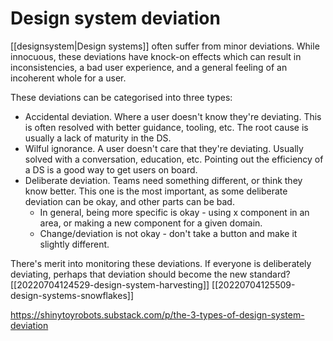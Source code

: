 # Design system deviation

[[designsystem|Design systems]] often suffer from minor deviations. While innocuous, these deviations have knock-on effects which can result in inconsistencies, a bad user experience, and a general feeling of an incoherent whole for a user.

These deviations can be categorised into three types:
- Accidental deviation. Where a user doesn't know they're deviating. This is often resolved with better guidance, tooling, etc. The root cause is usually a lack of maturity in the DS.
- Wilful ignorance. A user doesn't care that they're deviating. Usually solved with a conversation, education, etc. Pointing out the efficiency of a DS is a good way to get users on board.
- Deliberate deviation. Teams need something different, or think they know better. This one is the most important, as some deliberate deviation can be okay, and other parts can be bad.
	- In general, being more specific is okay - using x component in an area, or making a new component for a given domain.
	- Change/deviation is not okay - don't take a button and make it slightly different.

There's merit into monitoring these deviations. If everyone is deliberately deviating, perhaps that deviation should become the new standard?
[[20220704124529-design-system-harvesting]]
[[20220704125509-design-systems-snowflakes]]

https://shinytoyrobots.substack.com/p/the-3-types-of-design-system-deviation